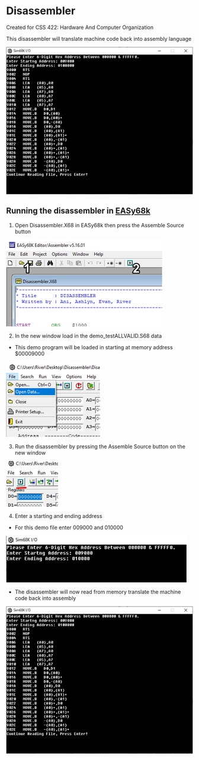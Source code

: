 # Disassembler
Created for CSS 422: Hardware And Computer Organization

This disassembler will translate machine code back into assembly language

![5](img/5.png)

## Running the disassembler in [EASy68k](http://www.easy68k.com/)
1. Open Disassembler.X68 in EASy68k then press the Assemble Source button

![1](img/1.png)

2. In the new window load in the demo_testALLVALID.S68 data

- This demo program will be loaded in starting at memory address $00009000

![2](img/2.png)

3. Run the disassembler by pressing the Assemble Source button on the new window

![3](img/3.png)

4. Enter a starting and ending address

 - For this demo file enter 009000 and 010000
 
 ![4](img/4.png)
 
 - The disassembler will now read from memory translate the machine code back into assembly
 
 ![5](img/5.png)
